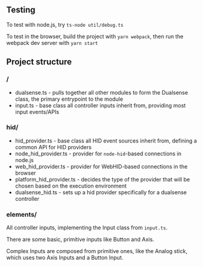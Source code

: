 ## Testing

To test with node.js, try `ts-node util/debug.ts`

To test in the browser, build the project with `yarn webpack`, then run the webpack dev server with `yarn start`

## Project structure

### /

- dualsense.ts - pulls together all other modules to form the Dualsense class, the primary entrypoint to the module
- input.ts - base class all controller inputs inherit from, providing most input events/APIs

### hid/

- hid_provider.ts - base class all HID event sources inherit from, defining a common API for HID providers
- node_hid_provider.ts - provider for `node-hid`-based connections in node.js
- web_hid_provider.ts - provider for WebHID-based connections in the browser
- platform_hid_provider.ts - decides the type of the provider that will be chosen based on the execution environment
- dualsense_hid.ts - sets up a hid provider specifically for a dualsense controller

### elements/

All controller inputs, implementing the Input class from `input.ts`.

There are some basic, primitive inputs like Button and Axis.

Complex Inputs are composed from primitive ones, like the Analog stick, which uses two Axis Inputs and a Button Input.
